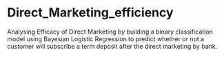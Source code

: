 # Direct_Marketing_efficiency
Analysing Efficacy of Direct Marketing by building a binary classification model using Bayesian Logistic Regression to predict whether or not a customer will subscribe a term deposit after the direct marketing by bank.
